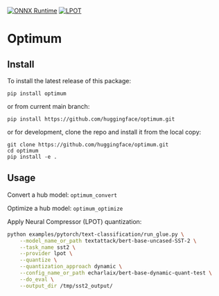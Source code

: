 [![ONNX Runtime](https://github.com/huggingface/optimum/actions/workflows/test-onnxruntime.yml/badge.svg)](https://github.com/huggingface/optimum/actions/workflows/test-onnxruntime.yml)
[![LPOT](https://github.com/huggingface/optimum/actions/workflows/test-intel.yml/badge.svg)](https://github.com/huggingface/optimum/actions/workflows/test-intel.yml)

# Optimum

## Install
To install the latest release of this package:

`pip install optimum`

or from current main branch:

`pip install https://github.com/huggingface/optimum.git`

or for development, clone the repo and install it from the local copy:

```
git clone https://github.com/huggingface/optimum.git
cd optimum 
pip install -e .
```


## Usage
Convert a hub model:
`optimum_convert` 

Optimize a hub model:
`optimum_optimize` 

Apply Neural Compressor (LPOT) quantization:

```bash
python examples/pytorch/text-classification/run_glue.py \
    --model_name_or_path textattack/bert-base-uncased-SST-2 \
    --task_name sst2 \
    --provider lpot \
    --quantize \
    --quantization_approach dynamic \
    --config_name_or_path echarlaix/bert-base-dynamic-quant-test \
    --do_eval \
    --output_dir /tmp/sst2_output/
```
